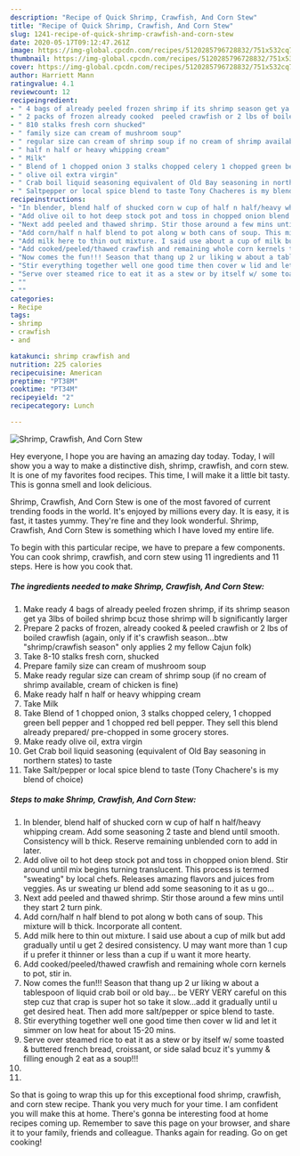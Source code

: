 ```yaml
---
description: "Recipe of Quick Shrimp, Crawfish, And Corn Stew"
title: "Recipe of Quick Shrimp, Crawfish, And Corn Stew"
slug: 1241-recipe-of-quick-shrimp-crawfish-and-corn-stew
date: 2020-05-17T09:12:47.261Z
image: https://img-global.cpcdn.com/recipes/5120285796728832/751x532cq70/shrimp-crawfish-and-corn-stew-recipe-main-photo.jpg
thumbnail: https://img-global.cpcdn.com/recipes/5120285796728832/751x532cq70/shrimp-crawfish-and-corn-stew-recipe-main-photo.jpg
cover: https://img-global.cpcdn.com/recipes/5120285796728832/751x532cq70/shrimp-crawfish-and-corn-stew-recipe-main-photo.jpg
author: Harriett Mann
ratingvalue: 4.1
reviewcount: 12
recipeingredient:
- " 4 bags of already peeled frozen shrimp if its shrimp season get ya 3lbs of boiled shrimp bcuz those shrimp will b significantly larger"
- " 2 packs of frozen already cooked  peeled crawfish or 2 lbs of boiled crawfish again only if its crawfish seasonbtw shrimpcrawfish season only applies 2 my fellow Cajun folk"
- " 810 stalks fresh corn shucked"
- " family size can cream of mushroom soup"
- " regular size can cream of shrimp soup if no cream of shrimp available  cream of chicken is fine"
- " half n half or heavy whipping cream"
- " Milk"
- " Blend of 1 chopped onion 3 stalks chopped celery 1 chopped green bell pepper and 1 chopped red bell pepper They sell this blend already prepared prechopped in some grocery stores"
- " olive oil extra virgin"
- " Crab boil liquid seasoning equivalent of Old Bay seasoning in northern states to taste"
- " Saltpepper or local spice blend to taste Tony Chacheres is my blend of choice"
recipeinstructions:
- "In blender, blend half of shucked corn w cup of half n half/heavy whipping cream. Add some seasoning 2 taste and blend until smooth. Consistency will b thick. Reserve remaining unblended corn to add in later."
- "Add olive oil to hot deep stock pot and toss in chopped onion blend. Stir around until mix begins turning translucent. This process is termed &#34;sweating&#34; by local chefs. Releases amazing flavors and juices from veggies. As ur sweating ur blend add some seasoning to it as u go..."
- "Next add peeled and thawed shrimp. Stir those around a few mins until they start 2 turn pink."
- "Add corn/half n half blend to pot along w both cans of soup. This mixture will b thick. Incorporate all content."
- "Add milk here to thin out mixture. I said use about a cup of milk but add gradually until u get 2 desired consistency.  U may want more than 1 cup if u prefer it thinner or less than a cup if u want it more hearty."
- "Add cooked/peeled/thawed crawfish and remaining whole corn kernels to pot, stir in."
- "Now comes the fun!!! Season that thang up 2 ur liking w about a tablespoon of liquid crab boil or old bay... be VERY VERY careful on this step cuz that crap is super hot so take it slow...add it gradually until u get desired heat. Then add more salt/pepper or spice blend to taste."
- "Stir everything together well one good time then cover w lid and let it simmer on low heat for about 15-20 mins."
- "Serve over steamed rice to eat it as a stew or by itself w/ some toasted &amp; buttered french bread, croissant, or side salad bcuz it&#39;s yummy &amp; filling enough 2 eat as a soup!!!"
- ""
- ""
categories:
- Recipe
tags:
- shrimp
- crawfish
- and

katakunci: shrimp crawfish and 
nutrition: 225 calories
recipecuisine: American
preptime: "PT38M"
cooktime: "PT34M"
recipeyield: "2"
recipecategory: Lunch

---
```



![Shrimp, Crawfish, And Corn Stew](https://img-global.cpcdn.com/recipes/5120285796728832/751x532cq70/shrimp-crawfish-and-corn-stew-recipe-main-photo.jpg)

Hey everyone, I hope you are having an amazing day today. Today, I will show you a way to make a distinctive dish, shrimp, crawfish, and corn stew. It is one of my favorites food recipes. This time, I will make it a little bit tasty. This is gonna smell and look delicious.

Shrimp, Crawfish, And Corn Stew is one of the most favored of current trending foods in the world. It's enjoyed by millions every day. It is easy, it is fast, it tastes yummy. They're fine and they look wonderful. Shrimp, Crawfish, And Corn Stew is something which I have loved my entire life.




To begin with this particular recipe, we have to prepare a few components. You can cook shrimp, crawfish, and corn stew using 11 ingredients and 11 steps. Here is how you cook that.

<!--inarticleads1-->

##### The ingredients needed to make Shrimp, Crawfish, And Corn Stew:

1. Make ready  4 bags of already peeled frozen shrimp, if its shrimp season get ya 3lbs of boiled shrimp bcuz those shrimp will b significantly larger
1. Prepare  2 packs of frozen, already cooked &amp; peeled crawfish or 2 lbs of boiled crawfish (again, only if it&#39;s crawfish season...btw &#34;shrimp/crawfish season&#34; only applies 2 my fellow Cajun folk)
1. Take  8-10 stalks fresh corn, shucked
1. Prepare  family size can cream of mushroom soup
1. Make ready  regular size can cream of shrimp soup (if no cream of shrimp available,  cream of chicken is fine)
1. Make ready  half n half or heavy whipping cream
1. Take  Milk
1. Take  Blend of 1 chopped onion, 3 stalks chopped celery, 1 chopped green bell pepper and 1 chopped red bell pepper. They sell this blend already prepared/ pre-chopped in some grocery stores.
1. Make ready  olive oil, extra virgin
1. Get  Crab boil liquid seasoning (equivalent of Old Bay seasoning in northern states) to taste
1. Take  Salt/pepper or local spice blend to taste (Tony Chachere&#39;s is my blend of choice)




<!--inarticleads2-->

##### Steps to make Shrimp, Crawfish, And Corn Stew:

1. In blender, blend half of shucked corn w cup of half n half/heavy whipping cream. Add some seasoning 2 taste and blend until smooth. Consistency will b thick. Reserve remaining unblended corn to add in later.
1. Add olive oil to hot deep stock pot and toss in chopped onion blend. Stir around until mix begins turning translucent. This process is termed &#34;sweating&#34; by local chefs. Releases amazing flavors and juices from veggies. As ur sweating ur blend add some seasoning to it as u go...
1. Next add peeled and thawed shrimp. Stir those around a few mins until they start 2 turn pink.
1. Add corn/half n half blend to pot along w both cans of soup. This mixture will b thick. Incorporate all content.
1. Add milk here to thin out mixture. I said use about a cup of milk but add gradually until u get 2 desired consistency.  U may want more than 1 cup if u prefer it thinner or less than a cup if u want it more hearty.
1. Add cooked/peeled/thawed crawfish and remaining whole corn kernels to pot, stir in.
1. Now comes the fun!!! Season that thang up 2 ur liking w about a tablespoon of liquid crab boil or old bay... be VERY VERY careful on this step cuz that crap is super hot so take it slow...add it gradually until u get desired heat. Then add more salt/pepper or spice blend to taste.
1. Stir everything together well one good time then cover w lid and let it simmer on low heat for about 15-20 mins.
1. Serve over steamed rice to eat it as a stew or by itself w/ some toasted &amp; buttered french bread, croissant, or side salad bcuz it&#39;s yummy &amp; filling enough 2 eat as a soup!!!
1. 
1. 




So that is going to wrap this up for this exceptional food shrimp, crawfish, and corn stew recipe. Thank you very much for your time. I am confident you will make this at home. There's gonna be interesting food at home recipes coming up. Remember to save this page on your browser, and share it to your family, friends and colleague. Thanks again for reading. Go on get cooking!
